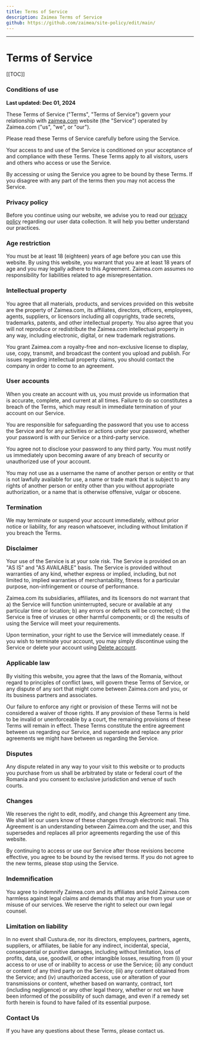 ```yaml
---
title: Terms of Service
description: Zaimea Terms of Service
github: https://github.com/zaimea/site-policy/edit/main/
---
```

---

# Terms of Service

[[TOC]]

### Conditions of use

<strong class="uppercase text-xs">Last updated: Dec 01, 2024</strong>

These Terms of Service ("Terms", "Terms of Service") govern your relationship with <a href="https://zaimea.com/">zaimea.com</a> website (the "Service") operated by Zaimea.com ("us", "we", or "our").

Please read these Terms of Service carefully before using the Service.

Your access to and use of the Service is conditioned on your acceptance of and compliance with these Terms. These Terms apply to all visitors, users and others who access or use the Service.

By accessing or using the Service you agree to be bound by these Terms. If you disagree with any part of the terms then you may not access the Service.

### Privacy policy

Before you continue using our website, we advise you to read our [privacy policy](route('privacy-policy')) regarding our user data collection. It will help you better understand our practices.

### Age restriction

You must be at least 18 (eighteen) years of age before you can use this website. By using this website, you warrant that you are at least 18 years of age and you may legally adhere to this Agreement. Zaimea.com assumes no responsibility for liabilities related to age misrepresentation.

### Intellectual property

You agree that all materials, products, and services provided on this website are the property of Zaimea.com, its affiliates, directors, officers, employees, agents, suppliers, or licensors including all copyrights, trade secrets, trademarks, patents, and other intellectual property. You also agree that you will not reproduce or redistribute the Zaimea.com intellectual property in any way, including electronic, digital, or new trademark registrations.

You grant Zaimea.com a royalty-free and non-exclusive license to display, use, copy, transmit, and broadcast the content you upload and publish. For issues regarding intellectual property claims, you should contact the company in order to come to an agreement.

### User accounts

When you create an account with us, you must provide us information that is accurate, complete, and current at all times. Failure to do so constitutes a breach of the Terms, which may result in immediate termination of your account on our Service.

You are responsible for safeguarding the password that you use to access the Service and for any activities or actions under your password, whether your password is with our Service or a third-party service.

You agree not to disclose your password to any third party. You must notify us immediately upon becoming aware of any breach of security or unauthorized use of your account.

You may not use as a username the name of another person or entity or that is not lawfully available for use, a name or trade mark that is subject to any rights of another person or entity other than you without appropriate authorization, or a name that is otherwise offensive, vulgar or obscene.

### Termination
We may terminate or suspend your account immediately, without prior notice or liability, for any reason whatsoever, including without limitation if you breach the Terms.

### Disclaimer
Your use of the Service is at your sole risk. The Service is provided on an "AS IS" and "AS AVAILABLE" basis. The Service is provided without warranties of any kind, whether express or implied, including, but not limited to, implied warranties of merchantability, fitness for a particular purpose, non-infringement or course of performance.

Zaimea.com its subsidiaries, affiliates, and its licensors do not warrant that a) the Service will function uninterrupted, secure or available at any particular time or location; b) any errors or defects will be corrected; c) the Service is free of viruses or other harmful components; or d) the results of using the Service will meet your requirements.

Upon termination, your right to use the Service will immediately cease. If you wish to terminate your account, you may simply discontinue using the Service or delete your account using <a href="http://groups.zaimea.com/user/settings"> Delete account</a>.

### Applicable law

By visiting this website, you agree that the laws of the Romania, without regard to principles of conflict laws, will govern these Terms of Service, or any dispute of any sort that might come between Zaimea.com and you, or its business partners and associates.

Our failure to enforce any right or provision of these Terms will not be considered a waiver of those rights. If any provision of these Terms is held to be invalid or unenforceable by a court, the remaining provisions of these Terms will remain in effect. These Terms constitute the entire agreement between us regarding our Service, and supersede and replace any prior agreements we might have between us regarding the Service.

### Disputes

Any dispute related in any way to your visit to this website or to products you purchase from us shall be arbitrated by state or federal court of the Romania and you consent to exclusive jurisdiction and venue of such courts.

### Changes

We reserves the right to edit, modify, and change this Agreement any time. We shall let our users know of these changes through electronic mail. This Agreement is an understanding between Zaimea.com and the user, and this supersedes and replaces all prior agreements regarding the use of this website.

By continuing to access or use our Service after those revisions become effective, you agree to be bound by the revised terms. If you do not agree to the new terms, please stop using the Service.

### Indemnification

You agree to indemnify Zaimea.com and its affiliates and hold Zaimea.com harmless against legal claims and demands that may arise from your use or misuse of our services. We reserve the right to select our own legal counsel.

### Limitation on liability

In no event shall Custura.de, nor its directors, employees, partners, agents, suppliers, or affiliates, be liable for any indirect, incidental, special, consequential or punitive damages, including without limitation, loss of profits, data, use, goodwill, or other intangible losses, resulting from (i) your access to or use of or inability to access or use the Service; (ii) any conduct or content of any third party on the Service; (iii) any content obtained from the Service; and (iv) unauthorized access, use or alteration of your transmissions or content, whether based on warranty, contract, tort (including negligence) or any other legal theory, whether or not we have been informed of the possibility of such damage, and even if a remedy set forth herein is found to have failed of its essential purpose.

### Contact Us
If you have any questions about these Terms, please contact us.
